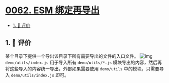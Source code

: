 # [0062. ESM 绑定再导出](https://github.com/tnotesjs/TNotes.javascript/tree/main/notes/0062.%20ESM%20%E7%BB%91%E5%AE%9A%E5%86%8D%E5%AF%BC%E5%87%BA)

<!-- region:toc -->

- [1. 🫧 评价](#1--评价)

<!-- endregion:toc -->

## 1. 🫧 评价

某个目录下提供一个导出该目录下所有需要导出的文件的入口文件。 ![img](https://cdn.jsdelivr.net/gh/tnotesjs/imgs@main/2024-09-29-15-11-04.png) `demo/utils/index.js` 用于导入所有 `demo/utils/*.js` 模块导出的内容，然后再将这些导入的内容统一导出，外部如果需要使用 `demo/utils` 中的模块，只需要导入 `demo/utils/index.js` 即可。
